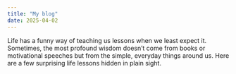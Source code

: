 ```yaml
---
title: "My blog"
date: 2025-04-02
---
```

Life has a funny way of teaching us lessons when we least expect it. Sometimes, the most profound wisdom doesn’t come from books or motivational speeches but from the simple, everyday things around us. Here are a few surprising life lessons hidden in plain sight.
